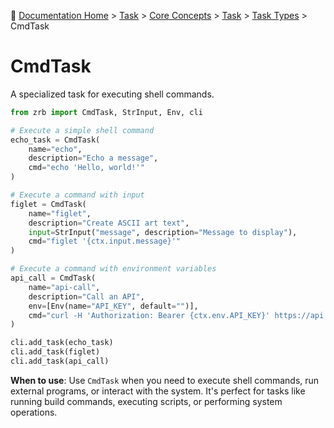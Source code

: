 🔖 [Documentation Home](../../../README.md) > [Task](../../../README.md) > [Core Concepts](../../README.md) > [Task](../README.md) > [Task Types](./README.md) > CmdTask

# CmdTask

A specialized task for executing shell commands.

```python
from zrb import CmdTask, StrInput, Env, cli

# Execute a simple shell command
echo_task = CmdTask(
    name="echo",
    description="Echo a message",
    cmd="echo 'Hello, world!'"
)

# Execute a command with input
figlet = CmdTask(
    name="figlet",
    description="Create ASCII art text",
    input=StrInput("message", description="Message to display"),
    cmd="figlet '{ctx.input.message}'"
)

# Execute a command with environment variables
api_call = CmdTask(
    name="api-call",
    description="Call an API",
    env=[Env(name="API_KEY", default="")],
    cmd="curl -H 'Authorization: Bearer {ctx.env.API_KEY}' https://api.example.com"
)

cli.add_task(echo_task)
cli.add_task(figlet)
cli.add_task(api_call)
```

**When to use**: Use `CmdTask` when you need to execute shell commands, run external programs, or interact with the system. It's perfect for tasks like running build commands, executing scripts, or performing system operations.